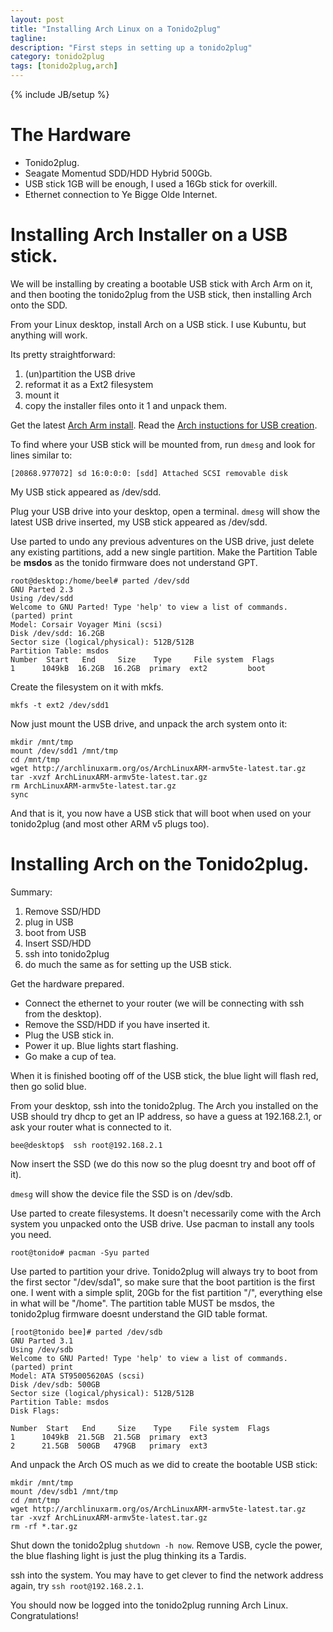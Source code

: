 ```yaml
---
layout: post
title: "Installing Arch Linux on a Tonido2plug"
tagline: 
description: "First steps in setting up a tonido2plug"
category: tonido2plug
tags: [tonido2plug,arch]
---
```

{% include JB/setup %}

# The Hardware

* Tonido2plug.
* Seagate Momentud SDD/HDD Hybrid 500Gb.
* USB stick 1GB will be enough, I used a 16Gb stick for overkill.
* Ethernet connection to Ye Bigge Olde Internet.

# Installing Arch Installer on a USB stick.
We will be installing by creating a bootable USB stick with Arch Arm on it, and then booting the tonido2plug from the USB stick, then installing Arch onto the SDD.

From your Linux desktop, install Arch on a USB stick. I use Kubuntu, but anything will work.

Its pretty straightforward:
1. (un)partition the USB drive
1. reformat it as a Ext2 filesystem
1. mount it
1. copy the installer files onto it
1  and unpack them.

Get the latest [Arch Arm install](http://archlinuxarm.org/os/ArchLinuxARM-armv5te-latest.tar.gz).
Read the [Arch instuctions for USB creation](http://archlinuxarm.org/support/reinstallation).

To find where your USB stick will be mounted from, run `dmesg` and look for lines similar to:

    [20868.977072] sd 16:0:0:0: [sdd] Attached SCSI removable disk
    
My USB stick appeared as /dev/sdd.

Plug your USB drive into your desktop, open a terminal. `dmesg` will show the latest USB drive inserted, my USB stick appeared as /dev/sdd.

Use parted to undo any previous adventures on the USB drive, just delete any existing partitions, add a new single partition. Make the Partition Table be __msdos__ as the tonido firmware does not understand GPT.

    root@desktop:/home/beel# parted /dev/sdd
    GNU Parted 2.3
    Using /dev/sdd
    Welcome to GNU Parted! Type 'help' to view a list of commands.
    (parted) print
    Model: Corsair Voyager Mini (scsi)
    Disk /dev/sdd: 16.2GB
    Sector size (logical/physical): 512B/512B
    Partition Table: msdos
    Number  Start   End     Size    Type     File system  Flags
    1      1049kB  16.2GB  16.2GB  primary  ext2         boot


Create the filesystem on it with mkfs.

    mkfs -t ext2 /dev/sdd1


Now just mount the USB drive, and unpack the arch system onto it:

    mkdir /mnt/tmp
    mount /dev/sdd1 /mnt/tmp
    cd /mnt/tmp
    wget http://archlinuxarm.org/os/ArchLinuxARM-armv5te-latest.tar.gz
    tar -xvzf ArchLinuxARM-armv5te-latest.tar.gz
    rm ArchLinuxARM-armv5te-latest.tar.gz
    sync


And that is it, you now have a USB stick that will boot when used on your tonido2plug (and most other ARM v5 plugs too).

# Installing Arch on the Tonido2plug.

Summary:
1. Remove SSD/HDD
1. plug in USB
1. boot from USB
1. Insert SSD/HDD
1. ssh into tonido2plug
1. do much the same as for setting up the USB stick.

Get the hardware prepared.

* Connect the ethernet to your router (we will be connecting with ssh from the desktop).
* Remove the SSD/HDD if you have inserted it.
* Plug the USB stick in.
* Power it up. Blue lights start flashing.
* Go make a cup of tea.

When it is finished booting off of the USB stick, the blue light will flash red, then go solid blue.

From your desktop, ssh into the tonido2plug. The Arch you installed on the USB should try dhcp to get an IP address, so have a guess at 192.168.2.1, or ask your router what is connected to it.

    bee@desktop$  ssh root@192.168.2.1

Now insert the SSD (we do this now so the plug doesnt try and boot off of it).

`dmesg` will show the device file the SSD is on /dev/sdb.

Use parted to create filesystems. It doesn't necessarily come with the Arch system you unpacked onto the USB drive. Use pacman to install any tools you need.

    root@tonido# pacman -Syu parted

Use parted to partition your drive. Tonido2plug will always try to boot from the first sector "/dev/sda1", so make sure that the boot partition is the first one. I went with a simple split, 20Gb for the fist partition "/", everything else  in what will be "/home". The partition table MUST be msdos, the tonido2plug firmware doesnt understand the GID table format.

    [root@tonido bee]# parted /dev/sdb
    GNU Parted 3.1
    Using /dev/sdb
    Welcome to GNU Parted! Type 'help' to view a list of commands.
    (parted) print
    Model: ATA ST95005620AS (scsi)
    Disk /dev/sdb: 500GB
    Sector size (logical/physical): 512B/512B
    Partition Table: msdos
    Disk Flags:

    Number  Start   End     Size    Type    File system  Flags
    1      1049kB  21.5GB  21.5GB  primary  ext3
    2      21.5GB  500GB   479GB   primary  ext3

And unpack the Arch OS much as we did to create the bootable USB stick:

    mkdir /mnt/tmp
    mount /dev/sdb1 /mnt/tmp
    cd /mnt/tmp
    wget http://archlinuxarm.org/os/ArchLinuxARM-armv5te-latest.tar.gz
    tar -xvzf ArchLinuxARM-armv5te-latest.tar.gz
    rm -rf *.tar.gz

Shut down the tonido2plug `shutdown -h now`. Remove USB, cycle the power, the blue flashing light is just the plug thinking its a Tardis.

ssh into the system. You may have to get clever to find the network address again, try `ssh root@192.168.2.1`.

You should now be logged into the tonido2plug running Arch Linux. Congratulations! 
